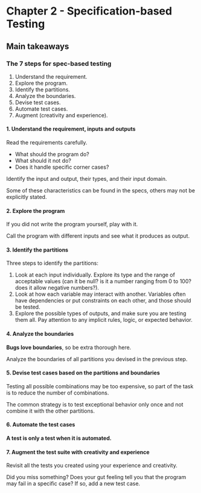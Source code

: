 # Chapter 2 - Specification-based Testing

## Main takeaways

### The 7 steps for spec-based testing

1. Understand the requirement.
2. Explore the program.
3. Identify the partitions.
4. Analyze the boundaries.
5. Devise test cases.
6. Automate test cases.
7. Augment (creativity and experience).

#### 1. Understand the requirement, inputs and outputs

Read the requirements carefully.

- What should the program do?
- What should it not do?
- Does it handle specific corner cases?

Identify the input and output, their types, and their input domain.

Some of these characteristics can be found in the specs, others may not be explicitly stated.

#### 2. Explore the program

If you did not write the program yourself, play with it.

Call the program with different inputs and see what it produces as output.

#### 3. Identify the partitions

Three steps to identify the partitions:

1. Look at each input individually. Explore its type and the range of acceptable values (can it be null? is it a number ranging from 0 to 100? does it allow negative numbers?).
2. Look at how each variable may interact with another. Variables often have dependencies or put constraints on each other, and those should be tested.
3. Explore the possible types of outputs, and make sure you are testing them all. Pay attention to any implicit rules, logic, or expected behavior.

#### 4. Analyze the boundaries

**Bugs love boundaries**, so be extra thorough here.

Analyze the boundaries of all partitions you devised in the previous step.

#### 5. Devise test cases based on the partitions and boundaries

Testing all possible combinations may be too expensive, so part of the task is to reduce the number of combinations.

The common strategy is to test exceptional behavior only once and not combine it with the other partitions.

#### 6. Automate the test cases

**A test is only a test when it is automated.**

#### 7. Augment the test suite with creativity and experience

Revisit all the tests you created using your experience and creativity.

Did you miss something? Does your gut feeling tell you that the program may fail in a specific case? If so, add a new test case.
